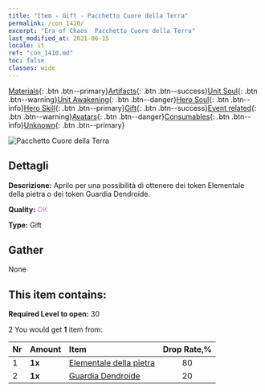 ```yaml
---
title: "Item - Gift - Pacchetto Cuore della Terra"
permalink: /con_1410/
excerpt: "Era of Chaos  Pacchetto Cuore della Terra"
last_modified_at: 2021-06-15
locale: it
ref: "con_1410.md"
toc: false
classes: wide
---
```

 [Materials](/ItemsIT/){: .btn .btn--primary}[Artifacts](/ItemsIT/Artifacts/){: .btn .btn--success}[Unit Soul](/ItemsIT/UnitSoul/){: .btn .btn--warning}[Unit Awakening](/ItemsIT/UnitAwakening/){: .btn .btn--danger}[Hero Soul](/ItemsIT/HeroSoul/){: .btn .btn--info}[Hero Skill](/ItemsIT/HeroSkill/){: .btn .btn--primary}[Gift](/ItemsIT/Gift/){: .btn .btn--success}[Event related](/ItemsIT/Events/){: .btn .btn--warning}[Avatars](/ItemsIT/Avatars/){: .btn .btn--danger}[Consumables](/ItemsIT/Consumables/){: .btn .btn--info}[Unknown](/ItemsIT/Unknown/){: .btn .btn--primary}

 ![Pacchetto Cuore della Terra](/images/t/i_907024.png)

## Dettagli
 **Descrizione:** Aprilo per una possibilità di ottenere dei token Elementale della pietra o dei token Guardia Dendroide.

 **Quality:** <span style="color: #DA70D6">OK</span>

 **Type:** Gift

## Gather

  None

## This item contains:

 **Required Level to open:** 30

 2 You would get **1** item  from:

  | Nr | Amount |     Item    | Drop Rate,% |
  |:---|:-------|:------------|:---------:|
  | 1 |  **1x** | [Elementale della pietra](/ItemsIT/unt_266/) | 80 | 
  | 2 |  **1x** | [Guardia Dendroide](/ItemsIT/unt_203/) | 20 | 
